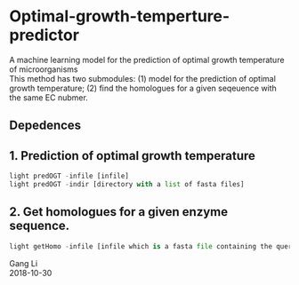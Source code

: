 # Optimal-growth-temperture-predictor
A machine learning model for the prediction of optimal growth temperature of microorganisms<br/>
This method has two submodules: (1) model for the prediction of optimal growth temperature; (2) find the homologues for a given seqeuence with the same EC nubmer. 

## Depedences


## 1. Prediction of optimal growth temperature
```python
light predOGT -infile [infile]
light predOGT -indir [directory with a list of fasta files]
```

## 2. Get homologues for a given enzyme sequence.
```python
light getHomo -infile [infile which is a fasta file containing the query sequence] -ec [EC number]
```

Gang Li<br/>
2018-10-30
